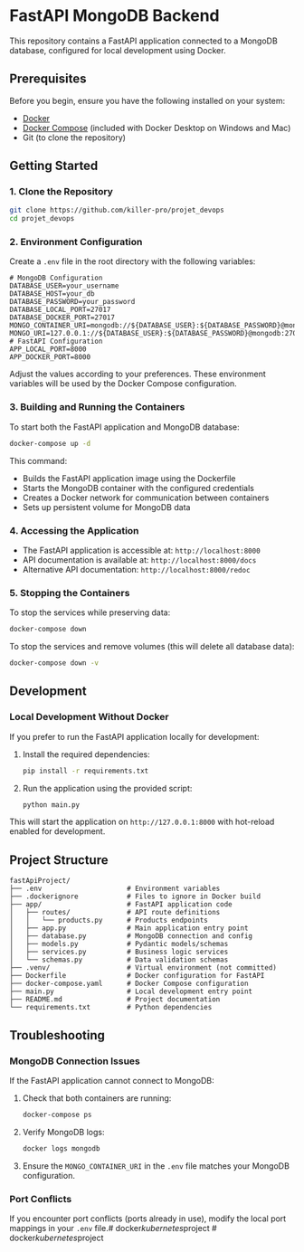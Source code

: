 # FastAPI MongoDB Backend

This repository contains a FastAPI application connected to a MongoDB database, configured for local development using Docker.

## Prerequisites

Before you begin, ensure you have the following installed on your system:
- [Docker](https://www.docker.com/products/docker-desktop)
- [Docker Compose](https://docs.docker.com/compose/install/) (included with Docker Desktop on Windows and Mac)
- Git (to clone the repository)

## Getting Started

### 1. Clone the Repository

```bash
git clone https://github.com/killer-pro/projet_devops
cd projet_devops
```

### 2. Environment Configuration

Create a `.env` file in the root directory with the following variables:

```
# MongoDB Configuration
DATABASE_USER=your_username
DATABASE_HOST=your_db
DATABASE_PASSWORD=your_password
DATABASE_LOCAL_PORT=27017
DATABASE_DOCKER_PORT=27017
MONGO_CONTAINER_URI=mongodb://${DATABASE_USER}:${DATABASE_PASSWORD}@mongodb:27017/
MONGO_URI=127.0.0.1://${DATABASE_USER}:${DATABASE_PASSWORD}@mongodb:27017/
# FastAPI Configuration
APP_LOCAL_PORT=8000
APP_DOCKER_PORT=8000
```

Adjust the values according to your preferences. These environment variables will be used by the Docker Compose configuration.

### 3. Building and Running the Containers

To start both the FastAPI application and MongoDB database:

```bash
docker-compose up -d
```

This command:
- Builds the FastAPI application image using the Dockerfile
- Starts the MongoDB container with the configured credentials
- Creates a Docker network for communication between containers
- Sets up persistent volume for MongoDB data

### 4. Accessing the Application

- The FastAPI application is accessible at: `http://localhost:8000`
- API documentation is available at: `http://localhost:8000/docs`
- Alternative API documentation: `http://localhost:8000/redoc`

### 5. Stopping the Containers

To stop the services while preserving data:

```bash
docker-compose down
```

To stop the services and remove volumes (this will delete all database data):

```bash
docker-compose down -v
```

## Development

### Local Development Without Docker

If you prefer to run the FastAPI application locally for development:

1. Install the required dependencies:
   ```bash
   pip install -r requirements.txt
   ```

2. Run the application using the provided script:
   ```bash
   python main.py
   ```

This will start the application on `http://127.0.0.1:8000` with hot-reload enabled for development.

## Project Structure

```
fastApiProject/
├── .env                     # Environment variables
├── .dockerignore            # Files to ignore in Docker build
├── app/                     # FastAPI application code
│   ├── routes/              # API route definitions
│   │   └── products.py      # Products endpoints
│   ├── app.py               # Main application entry point
│   ├── database.py          # MongoDB connection and config
│   ├── models.py            # Pydantic models/schemas
│   ├── services.py          # Business logic services
│   └── schemas.py           # Data validation schemas
├── .venv/                   # Virtual environment (not committed)
├── Dockerfile               # Docker configuration for FastAPI
├── docker-compose.yaml      # Docker Compose configuration
├── main.py                  # Local development entry point
├── README.md                # Project documentation
└── requirements.txt         # Python dependencies
```

## Troubleshooting

### MongoDB Connection Issues

If the FastAPI application cannot connect to MongoDB:

1. Check that both containers are running:
   ```bash
   docker-compose ps
   ```

2. Verify MongoDB logs:
   ```bash
   docker logs mongodb
   ```

3. Ensure the `MONGO_CONTAINER_URI` in the `.env` file matches your MongoDB configuration.

### Port Conflicts

If you encounter port conflicts (ports already in use), modify the local port mappings in your `.env` file.#   d o c k e r _ k u b e r n e t e s _ p r o j e c t  
 #   d o c k e r _ k u b e r n e t e s _ p r o j e c t  
 